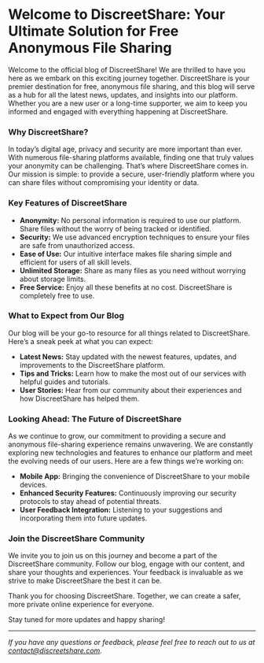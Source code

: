 # Welcome to DiscreetShare: Your Ultimate Solution for Free Anonymous File Sharing

Welcome to the official blog of DiscreetShare! We are thrilled to have you here as we embark on this exciting journey together. DiscreetShare is your premier destination for free, anonymous file sharing, and this blog will serve as a hub for all the latest news, updates, and insights into our platform. Whether you are a new user or a long-time supporter, we aim to keep you informed and engaged with everything happening at DiscreetShare.

### Why DiscreetShare?

In today’s digital age, privacy and security are more important than ever. With numerous file-sharing platforms available, finding one that truly values your anonymity can be challenging. That’s where DiscreetShare comes in. Our mission is simple: to provide a secure, user-friendly platform where you can share files without compromising your identity or data.

### Key Features of DiscreetShare

- **Anonymity:** No personal information is required to use our platform. Share files without the worry of being tracked or identified.
- **Security:** We use advanced encryption techniques to ensure your files are safe from unauthorized access.
- **Ease of Use:** Our intuitive interface makes file sharing simple and efficient for users of all skill levels.
- **Unlimited Storage:** Share as many files as you need without worrying about storage limits.
- **Free Service:** Enjoy all these benefits at no cost. DiscreetShare is completely free to use.

### What to Expect from Our Blog

Our blog will be your go-to resource for all things related to DiscreetShare. Here’s a sneak peek at what you can expect:

- **Latest News:** Stay updated with the newest features, updates, and improvements to the DiscreetShare platform.
- **Tips and Tricks:** Learn how to make the most out of our services with helpful guides and tutorials.
- **User Stories:** Hear from our community about their experiences and how DiscreetShare has helped them.

### Looking Ahead: The Future of DiscreetShare

As we continue to grow, our commitment to providing a secure and anonymous file-sharing experience remains unwavering. We are constantly exploring new technologies and features to enhance our platform and meet the evolving needs of our users. Here are a few things we’re working on:

- **Mobile App:** Bringing the convenience of DiscreetShare to your mobile devices.
- **Enhanced Security Features:** Continuously improving our security protocols to stay ahead of potential threats.
- **User Feedback Integration:** Listening to your suggestions and incorporating them into future updates.

### Join the DiscreetShare Community

We invite you to join us on this journey and become a part of the DiscreetShare community. Follow our blog, engage with our content, and share your thoughts and experiences. Your feedback is invaluable as we strive to make DiscreetShare the best it can be.

Thank you for choosing DiscreetShare. Together, we can create a safer, more private online experience for everyone.

Stay tuned for more updates and happy sharing!

---

*If you have any questions or feedback, please feel free to reach out to us at [contact@discreetshare.com](mailto:contact@discreetshare.com).*
